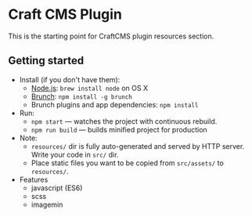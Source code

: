 # Craft CMS Plugin

This is the starting point for CraftCMS plugin resources section.

## Getting started
* Install (if you don't have them):
    * [Node.js](http://nodejs.org): `brew install node` on OS X
    * [Brunch](http://brunch.io): `npm install -g brunch`
    * Brunch plugins and app dependencies: `npm install`
* Run:
    * `npm start` — watches the project with continuous rebuild.
    * `npm run build` — builds minified project for production
* Note:
    * `resources/` dir is fully auto-generated and served by HTTP server.  Write your code in `src/` dir.
    * Place static files you want to be copied from `src/assets/` to `resources/`.
* Features
    * javascript (ES6)
    * scss
    * imagemin
